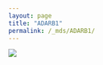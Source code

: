 ```yaml
---
layout: page
title: "ADARB1"
permalink: /_mds/ADARB1/
---
```


![](../../algns0/N68_5HSAA002206_aln_report.png?raw=true)